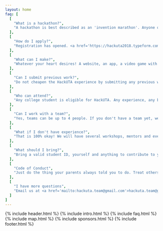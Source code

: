 ```yaml
---
layout: home
faq: [
  [
    "What is a hackathon?",
    "A hackathon is best described as an 'invention marathon'. Anyone of any skill level is welcome to come and invent anything. If you want to build an iOS game, an IOT sticker vending machine, or even the next big social network, come to HackUTA!"
  ],
  [
    "How do I apply?",
    "Registration has opened. <a href='https://hackuta2018.typeform.com/to/xRoIAo' target='_blank'> Register Here</a> "
  ],
  [
    "What can I make?",
    "Whatever your heart desires! A website, an app, a video game with super VR features, a robot that gives people high fives, the list goes on. Your project will be judged based off its creativity, innovation, coolness factor and technical skills involved."
  ],
  [
    "Can I submit previous work?",
    "Do not cheapen the HackUTA experience by submitting any previous work or class assignments. Doing so will disqualify your team from final judging and awards."
  ],
  [
    "Who can attend?",
    "Any college student is eligible for HackUTA. Any experience, any background, any education, any text editor, you're welcome to attend!"
  ],
  [
    "Can I work with a team?",
    "Yes, teams can be up to 4 people. If you don't have a team yet, we'll help you find one! You can do it alone, but it's not as fun."
  ],
  [
    "What if I don't have experience?",
    "That is 100% okay! We will have several workshops, mentors and even skilled students to help you out! We just want you to have fun and build something cool."
  ],
  [
    "What should I bring?",
    "Bring a valid student ID, yourself and anything to contribute to your hack. This includes a laptop, charger, mouse, keyboard, and your five 27\" monitors if you wanna be THAT kid."
  ],
  [
    "Code of Conduct",
    "Just do the thing your parents always told you to do. Treat others as you want to be treated. <a href='https://static.mlh.io/docs/mlh-code-of-conduct.pdf' target='_blank'>Read me</a>"
  ],
  [
    "I have more questions",
    "Email us at <a href='mailto:hackuta.team@gmail.com'>hackuta.team@gmail.com</a>, and we will reply as soon as we can!"
  ]
]
---
```

{% include header.html %}
{% include intro.html %}
{% include faq.html %}
{% include map.html %}
{% include sponsors.html %}
{% include footer.html %}
